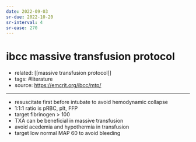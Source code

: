 ```yaml
---
date: 2022-09-03
sr-due: 2022-10-20
sr-interval: 4
sr-ease: 270
---
```


# ibcc massive transfusion protocol

- related: [[massive transfusion protocol]]
- tags: #literature
- source: https://emcrit.org/ibcc/mtp/
---

- resuscitate first before intubate to avoid hemodynamic collapse
- 1:1:1 ratio is pRBC, plt, FFP
- target fibrinogen > 100
- TXA can be beneficial in massive transfusion
- avoid acedemia and hypothermia in transfusion
- target low normal MAP 60 to avoid bleeding
